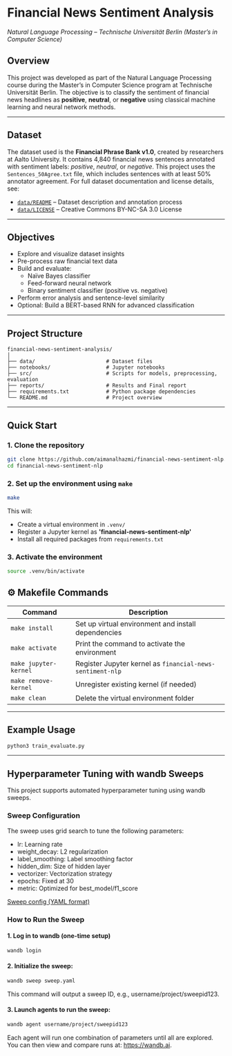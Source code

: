 # Financial News Sentiment Analysis  
_Natural Language Processing – Technische Universität Berlin (Master’s in Computer Science)_

## Overview
This project was developed as part of the Natural Language Processing course during the Master’s in Computer Science program at Technische Universität Berlin. The objective is to classify the sentiment of financial news headlines as **positive**, **neutral**, or **negative** using classical machine learning and neural network methods.

---
## Dataset

The dataset used is the **Financial Phrase Bank v1.0**, created by researchers at Aalto University. It contains 4,840 financial news sentences annotated with sentiment labels: *positive*, *neutral*, or *negative*. This project uses the `Sentences_50Agree.txt` file, which includes sentences with at least 50% annotator agreement.
For full dataset documentation and license details, see:
- [`data/README`](data/README) – Dataset description and annotation process  
- [`data/LICENSE`](data/LICENSE) – Creative Commons BY-NC-SA 3.0 License

---
## Objectives
- Explore and visualize dataset insights
- Pre-process raw financial text data
- Build and evaluate:
  - Naïve Bayes classifier
  - Feed-forward neural network
  - Binary sentiment classifier (positive vs. negative)
- Perform error analysis and sentence-level similarity
- Optional: Build a BERT-based RNN for advanced classification
---
## Project Structure
```
financial-news-sentiment-analysis/
│
├── data/                       # Dataset files
├── notebooks/                  # Jupyter notebooks
├── src/                        # Scripts for models, preprocessing, evaluation
├── reports/                    # Results and Final report
├── requirements.txt            # Python package dependencies
└── README.md                   # Project overview
  ```
---
## Quick Start

### 1. Clone the repository
```bash
git clone https://github.com/aimanalhazmi/financial-news-sentiment-nlp.git
cd financial-news-sentiment-nlp
```

### 2. Set up the environment using `make`
```bash
make
```

This will:
- Create a virtual environment in `.venv/`
- Register a Jupyter kernel as **'financial-news-sentiment-nlp'**
- Install all required packages from `requirements.txt`

### 3. Activate the environment
```bash
source .venv/bin/activate
```

## ⚙️ Makefile Commands

| Command             | Description                                                |
|---------------------|------------------------------------------------------------|
| `make install`      | Set up virtual environment and install dependencies        |
| `make activate`     | Print the command to activate the environment              |
| `make jupyter-kernel` | Register Jupyter kernel as `financial-news-sentiment-nlp`          |
| `make remove-kernel`  | Unregister existing kernel (if needed)                  |
| `make clean`        | Delete the virtual environment folder                      |


---

## Example Usage
```bash
python3 train_evaluate.py
```
---
## Hyperparameter Tuning with wandb Sweeps
This project supports automated hyperparameter tuning using wandb sweeps.

### Sweep Configuration
The sweep uses grid search to tune the following parameters:
- lr: Learning rate 
- weight_decay: L2 regularization 
- label_smoothing: Label smoothing factor 
- hidden_dim: Size of hidden layer 
- vectorizer: Vectorization strategy 
- epochs: Fixed at 30 
- metric: Optimized for best_model/f1_score

[Sweep config (YAML format)](sweep.yaml)

### How to Run the Sweep

#### 1. Log in to wandb (one-time setup)

```bash
wandb login
```
#### 2. Initialize the sweep:
```bash
wandb sweep sweep.yaml
```
This command will output a sweep ID, e.g., username/project/sweepid123.
#### 3. Launch agents to run the sweep:
```bash
wandb agent username/project/sweepid123
```
Each agent will run one combination of parameters until all are explored.
You can then view and compare runs at: https://wandb.ai.